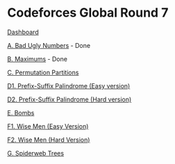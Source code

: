 # Codeforces Global Round 7

[Dashboard](https://codeforces.com/contest/1326)

[A. Bad Ugly Numbers](https://codeforces.com/contest/1326/problem/A) - Done

[B. Maximums](https://codeforces.com/contest/1326/problem/B) - Done

[C. Permutation Partitions](https://codeforces.com/contest/1326/problem/C)

[D1. Prefix-Suffix Palindrome (Easy version)](https://codeforces.com/contest/1326/problem/D1)

[D2. Prefix-Suffix Palindrome (Hard version)](https://codeforces.com/contest/1326/problem/D2)

[E. Bombs](https://codeforces.com/contest/1326/problem/E)

[F1. Wise Men (Easy Version)](https://codeforces.com/contest/1326/problem/F1)

[F2. Wise Men (Hard Version)](https://codeforces.com/contest/1326/problem/F2)

[G. Spiderweb Trees](https://codeforces.com/contest/1326/problem/G)
